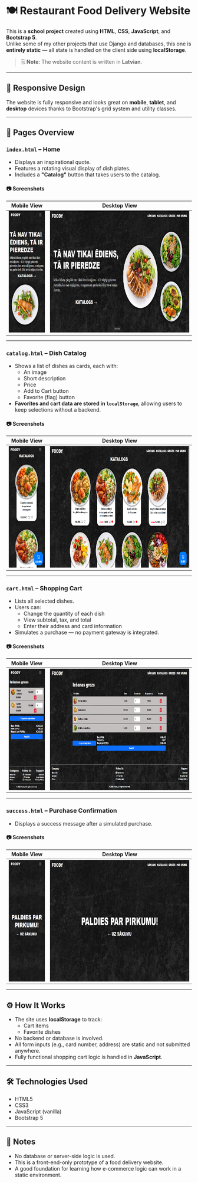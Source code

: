 # 🍽️ Restaurant Food Delivery Website

This is a **school project** created using **HTML**, **CSS**, **JavaScript**, and **Bootstrap 5**.  
Unlike some of my other projects that use Django and databases, this one is **entirely static** — all state is handled on the client side using **localStorage**.

> 🗒️ **Note**: The website content is written in **Latvian**.

---

## 📱 Responsive Design

The website is fully responsive and looks great on **mobile**, **tablet**, and **desktop** devices thanks to Bootstrap's grid system and utility classes.

---

## 🧭 Pages Overview

### `index.html` – **Home**
- Displays an inspirational quote.
- Features a rotating visual display of dish plates.
- Includes a **"Catalog"** button that takes users to the catalog.

#### 📷 Screenshots

| Mobile View | Desktop View |
|-------------|--------------|
| <img src="assets/screenshots/index-mobile.png" alt="Index Mobile" height="330"> | <img src="assets/screenshots/index-desktop.png" alt="Index Desktop" height="330"> |

---

### `catalog.html` – **Dish Catalog**
- Shows a list of dishes as cards, each with:
  - An image
  - Short description
  - Price
  - Add to Cart button
  - Favorite (flag) button
- **Favorites and cart data are stored in `localStorage`**, allowing users to keep selections without a backend.

#### 📷 Screenshots

| Mobile View | Desktop View |
|-------------|--------------|
| <img src="assets/screenshots/catalog-mobile.png" alt="Catalog Mobile" height="330"> | <img src="assets/screenshots/catalog-desktop.png" alt="Catalog Desktop" height="330"> |

---

### `cart.html` – **Shopping Cart**
- Lists all selected dishes.
- Users can:
  - Change the quantity of each dish
  - View subtotal, tax, and total
  - Enter their address and card information
- Simulates a purchase — no payment gateway is integrated.

#### 📷 Screenshots

| Mobile View | Desktop View |
|-------------|--------------|
| <img src="assets/screenshots/cart-mobile.png" alt="Cart Mobile" height="330"> | <img src="assets/screenshots/cart-desktop.png" alt="Cart Desktop" height="330"> |

---

### `success.html` – **Purchase Confirmation**
- Displays a success message after a simulated purchase.

#### 📷 Screenshots

| Mobile View | Desktop View |
|-------------|--------------|
| <img src="assets/screenshots/success-mobile.png" alt="Success Mobile" height="330"> | <img src="assets/screenshots/success-desktop.png" alt="Success Desktop" height="330"> |

---

## ⚙️ How It Works

- The site uses **localStorage** to track:
  - Cart items
  - Favorite dishes
- No backend or database is involved.
- All form inputs (e.g., card number, address) are static and not submitted anywhere.
- Fully functional shopping cart logic is handled in **JavaScript**.

---

## 🛠️ Technologies Used

- HTML5
- CSS3
- JavaScript (vanilla)
- Bootstrap 5

---

## 📝 Notes

- No database or server-side logic is used.
- This is a front-end-only prototype of a food delivery website.
- A good foundation for learning how e-commerce logic can work in a static environment.